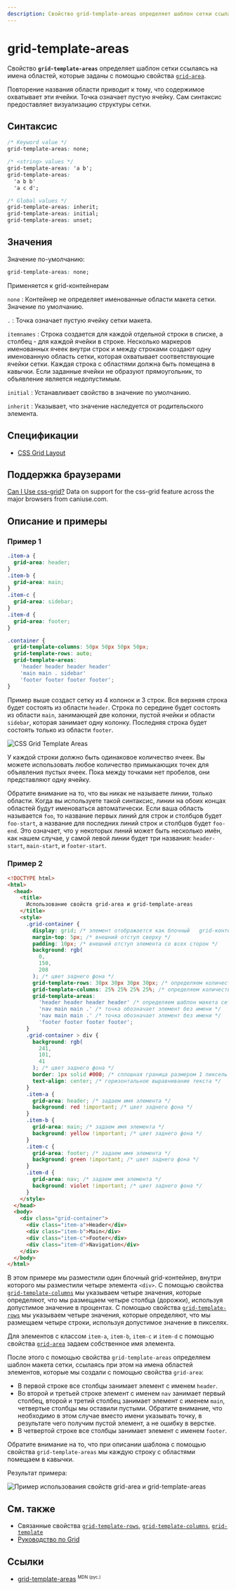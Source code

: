 ```yaml
---
description: Свойство grid-template-areas определяет шаблон сетки ссылаясь на имена областей, которые заданы с помощью свойства grid-area
---
```


# grid-template-areas

Свойство **`grid-template-areas`** определяет шаблон сетки ссылаясь на имена областей, которые заданы с помощью свойства [`grid-area`](grid-area.md).

Повторение названия области приводит к тому, что содержимое охватывает эти ячейки. Точка означает пустую ячейку. Сам синтаксис предоставляет визуализацию структуры сетки.

## Синтаксис

```css
/* Keyword value */
grid-template-areas: none;

/* <string> values */
grid-template-areas: 'a b';
grid-template-areas:
  'a b b'
  'a c d';

/* Global values */
grid-template-areas: inherit;
grid-template-areas: initial;
grid-template-areas: unset;
```

## Значения

Значение по-умолчанию:

```css
grid-template-areas: none;
```

Применяется к grid-контейнерам

`none`
: Контейнер не определяет именованные области макета сетки. Значение по умолчанию.

`.`
: Точка означает пустую ячейку сетки макета.

`itemnames`
: Строка создается для каждой отдельной строки в списке, а столбец - для каждой ячейки в строке. Несколько маркеров именованных ячеек внутри строк и между строками создают одну именованную область сетки, которая охватывает соответствующие ячейки сетки. Каждая строка с областями должна быть помещена в кавычки. Если заданные ячейки не образуют прямоугольник, то объявление является недопустимым.

`initial`
: Устанавливает свойство в значение по умолчанию.

`inherit`
: Указывает, что значение наследуется от родительского элемента.

## Спецификации

- [CSS Grid Layout](https://drafts.csswg.org/css-grid/#propdef-grid-template-areas)

## Поддержка браузерами

<p class="ciu_embed" data-feature="css-grid" data-periods="future_1,current,past_1,past_2">
  <a href="http://caniuse.com/#feat=css-grid">Can I Use css-grid?</a> Data on support for the css-grid feature across the major browsers from caniuse.com.
</p>

## Описание и примеры

### Пример 1

```css
.item-a {
  grid-area: header;
}
.item-b {
  grid-area: main;
}
.item-c {
  grid-area: sidebar;
}
.item-d {
  grid-area: footer;
}

.container {
  grid-template-columns: 50px 50px 50px 50px;
  grid-template-rows: auto;
  grid-template-areas:
    'header header header header'
    'main main . sidebar'
    'footer footer footer footer';
}
```

Пример выше создаст сетку из 4 колонок и 3 строк. Вся верхняя строка будет состоять из области `header`. Строка по середине будет состоять из области `main`, занимающей две колонки, пустой ячейки и области `sidebar`, которая занимает одну колонку. Последняя строка будет состоять только из области `footer`.

![CSS Grid Template Areas](grid-template-areas.png)

У каждой строки должно быть одинаковое количество ячеек. Вы можете использовать любое количество примыкающих точек для объявления пустых ячеек. Пока между точками нет пробелов, они представляют одну ячейку.

Обратите внимание на то, что вы никак не называете линии, только области. Когда вы используете такой синтаксис, линии на обоих концах областей будут именоваться автоматически. Если ваша область называется `foo`, то название первых линий для строк и столбцов будет `foo-start`, а название для последних линий строк и столбцов будет `foo-end`. Это означает, что у некоторых линий может быть несколько имён, как нашем случае, у самой левой линии будет три названия: `header-start`, `main-start`, и `footer-start`.

### Пример 2

```html
<!DOCTYPE html>
<html>
  <head>
    <title>
      Использование свойств grid-area и grid-template-areas
    </title>
    <style>
      .grid-container {
        display: grid; /* элемент отображается как блочный   grid-контейнер */
        margin-top: 5px; /* внешний отступ сверху */
        padding: 10px; /* внешний отступ элемента со всех сторон */
        background: rgb(
          0,
          150,
          208
        ); /* цвет заднего фона */
        grid-template-rows: 30px 30px 30px 30px; /* определяем количество и ширину строк в макете сетки */
        grid-template-columns: 25% 25% 25% 25%; /* определяем количество и ширину столбцов в макете сетки */
        grid-template-areas:
          'header header header header' /* определяем шаблон макета сетки, ссылаясь при этом на имена областей элементов */
          'nav main main .' /* точка обозначает элемент без имени */
          'nav main main .' /* точка обозначает элемент без имени */
          'footer footer footer footer';
      }
      .grid-container > div {
        background: rgb(
          241,
          101,
          41
        ); /* цвет заднего фона */
        border: 1px solid #000; /* сплошная граница размером 1 пиксель черного цвета */
        text-align: center; /* горизонтальное выравнивание текста */
      }
      .item-a {
        grid-area: header; /* задаем имя элемента */
        background: red !important; /* цвет заднего фона */
      }
      .item-b {
        grid-area: main; /* задаем имя элемента */
        background: yellow !important; /* цвет заднего фона */
      }
      .item-c {
        grid-area: footer; /* задаем имя элемента */
        background: green !important; /* цвет заднего фона */
      }
      .item-d {
        grid-area: nav; /* задаем имя элемента */
        background: violet !important; /* цвет заднего фона */
      }
    </style>
  </head>
  <body>
    <div class="grid-container">
      <div class="item-a">Header</div>
      <div class="item-b">Main</div>
      <div class="item-c">Footer</div>
      <div class="item-d">Navigation</div>
    </div>
  </body>
</html>
```

В этом примере мы разместили один блочный grid-контейнер, внутри которого мы разместили четыре элемента `<div>`. С помощью свойства [`grid-template-columns`](grid-template-columns.md) мы указываем четыре значения, которые определяют, что мы размещаем четыре столбца (дорожки), используя допустимое значение в процентах. С помощью свойства [`grid-template-rows`](grid-template-rows.md) мы указываем четыре значения, которые определяют, что мы размещаем четыре строки, используя допустимое значение в пикселях.

Для элементов с классом `item-a`, `item-b`, `item-c` и `item-d` с помощью свойства [`grid-area`](grid-area.md) задаем собственное имя элемента.

После этого с помощью свойства `grid-template-areas` определяем шаблон макета сетки, ссылаясь при этом на имена областей элементов, которые мы создали с помощью свойства `grid-area`:

- В первой строке все столбцы занимает элемент с именем `header`.
- Во второй и третьей строке элемент с именем `nav` занимает первый столбец, второй и третий столбец занимает элемент с именем `main`, четвертые столбцы мы оставили пустыми. Обратите внимание, что необходимо в этом случае вместо имени указывать точку, в результате чего получим пустой элемент, а не ошибку в верстке.
- В четвертой строке все столбцы занимает элемент с именем `footer`.

Обратите внимание на то, что при описании шаблона с помощью свойства `grid-template-areas` мы каждую строку с областями помещаем в кавычки.

Результат примера:

![Пример использования свойств grid-area и grid-template-areas](773.png)

## См. также

- Связанные свойства [`grid-template-rows`](grid-template-rows.md), [`grid-template-columns`](grid-template-columns.md), [`grid-template`](grid-template.md)
- [Руководство по Grid](grid-guide/grid-1.md)

## Ссылки

- [grid-template-areas](https://developer.mozilla.org/en-US/docs/Web/CSS/grid-template-areas) <sup><small>MDN (рус.)</small></sup>
